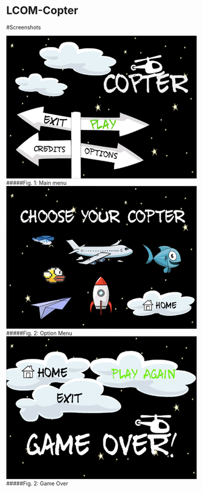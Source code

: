 # LCOM-Copter

#Screenshots

<img src="https://github.com/MariaJoaoMiraPaulo/LCOM-Copter/blob/master/proj/images/Menu.bmp" width="600">
#####Fig. 1: Main menu

<img src="https://github.com/MariaJoaoMiraPaulo/LCOM-Copter/blob/master/proj/images/option.bmp" width="600">
#####Fig. 2: Option Menu

<img src="https://github.com/MariaJoaoMiraPaulo/LCOM-Copter/blob/master/proj/images/gameOver.bmp" width="600">
#####Fig. 2: Game Over

